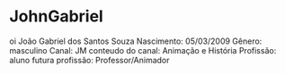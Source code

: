 # JohnGabriel
oi
João Gabriel dos Santos Souza
Nascimento: 05/03/2009
Gênero: masculino
Canal: JM
conteudo do canal: Animação e História
Profissão: aluno
futura profissão: Professor/Animador
